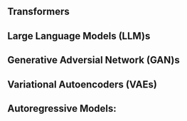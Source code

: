 ## Transformers
## Large Language Models (LLM)s
## Generative Adversial Network (GAN)s
## Variational Autoencoders (VAEs)
## Autoregressive Models:
